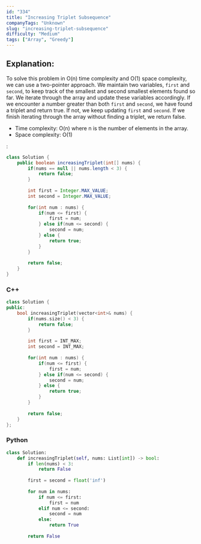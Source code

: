 ```yaml
---
id: "334"
title: "Increasing Triplet Subsequence"
companyTags: "Unknown"
slug: "increasing-triplet-subsequence"
difficulty: "Medium"
tags: ["Array", "Greedy"]
---
```


## Explanation:
To solve this problem in O(n) time complexity and O(1) space complexity, we can use a two-pointer approach. We maintain two variables, `first` and `second`, to keep track of the smallest and second smallest elements found so far. We iterate through the array and update these variables accordingly. If we encounter a number greater than both `first` and `second`, we have found a triplet and return true. If not, we keep updating `first` and `second`. If we finish iterating through the array without finding a triplet, we return false.

- Time complexity: O(n) where n is the number of elements in the array.
- Space complexity: O(1)

:

```java
class Solution {
    public boolean increasingTriplet(int[] nums) {
        if(nums == null || nums.length < 3) {
            return false;
        }
        
        int first = Integer.MAX_VALUE;
        int second = Integer.MAX_VALUE;
        
        for(int num : nums) {
            if(num <= first) {
                first = num;
            } else if(num <= second) {
                second = num;
            } else {
                return true;
            }
        }
        
        return false;
    }
}
```

### C++
```cpp
class Solution {
public:
    bool increasingTriplet(vector<int>& nums) {
        if(nums.size() < 3) {
            return false;
        }
        
        int first = INT_MAX;
        int second = INT_MAX;
        
        for(int num : nums) {
            if(num <= first) {
                first = num;
            } else if(num <= second) {
                second = num;
            } else {
                return true;
            }
        }
        
        return false;
    }
};
```

### Python
```python
class Solution:
    def increasingTriplet(self, nums: List[int]) -> bool:
        if len(nums) < 3:
            return False
        
        first = second = float('inf')
        
        for num in nums:
            if num <= first:
                first = num
            elif num <= second:
                second = num
            else:
                return True
        
        return False
```